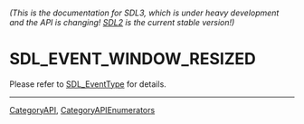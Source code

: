 ###### (This is the documentation for SDL3, which is under heavy development and the API is changing! [SDL2](https://wiki.libsdl.org/SDL2/) is the current stable version!)
# SDL_EVENT_WINDOW_RESIZED

Please refer to [SDL_EventType](SDL_EventType) for details.

----
[CategoryAPI](CategoryAPI), [CategoryAPIEnumerators](CategoryAPIEnumerators)

